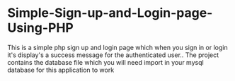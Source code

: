 # Simple-Sign-up-and-Login-page-Using-PHP
This is a simple php sign up and login page which when you sign in or login it's display's a success message for the authenticated user..
The project contains the database file which you will need import in your mysql database for this application to work
